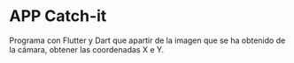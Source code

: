 # APP Catch-it

Programa con Flutter y Dart que apartir de la imagen que se ha obtenido de la cámara, obtener las coordenadas X e Y.

